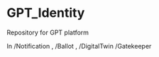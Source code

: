 # GPT_Identity
Repository for GPT platform

In /Notification ,
      /Ballot ,
      /DigitalTwin
      /Gatekeeper
